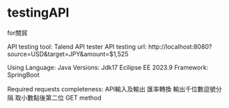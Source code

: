 # testingAPI
for關貿

API testing tool: Talend API tester
API testing url:  http://localhost:8080?source=USD&target=JPY&amount=$1,525

Using Language: Java
Versions:
  Jdk17
  Ecilipse EE 2023.9
Framework:
  SpringBoot
  
Required requests completeness:
API輸入及輸出
匯率轉換
輸出千位數逗號分隔
取小數點後第二位
GET method
